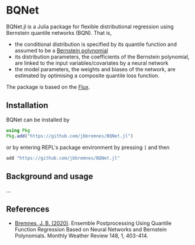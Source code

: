#  BQNet 
BQNet.jl is a Julia package for flexible distributional regression using Bernstein quantile networks (BQN). That is,
* the conditional distribution is specified by its quantile function and assumed to be a [Bernstein polynomial](https://en.wikipedia.org/wiki/Bernstein_polynomial)
* its distribution parameters, the coefficients of the Bernstein polynomial, are linked to the input variables/covariates by a neural network
* the model parameters, the weights and biases of the network, are estimated by optimising a composite quantile loss function.

The package is based on the [Flux](https://fluxml.ai/).


##  Installation
BQNet can be installed by
```julia
using Pkg
Pkg.add("https://github.com/jbbremnes/BQNet.jl")
```
or by entering REPL's package environment by pressing `]` and then
```julia
add "https://github.com/jbbremnes/BQNet.jl"
```


##  Background and usage
... 


##  References
* [Bremnes, J. B. (2020)](https://doi.org/10.1175/MWR-D-19-0227.1). Ensemble Postprocessing Using Quantile Function Regression Based on Neural Networks and Bernstein Polynomials. Monthly Weather Review 148, 1, 403-414.
   
